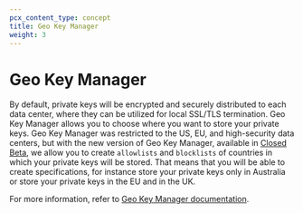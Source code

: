 ```yaml
---
pcx_content_type: concept
title: Geo Key Manager
weight: 3
---
```


# Geo Key Manager

By default, private keys will be encrypted and securely distributed to each data center, where they can be utilized for local SSL/TLS termination. Geo Key Manager allows you to choose where you want to store your private keys. Geo Key Manager was restricted to the US, EU, and high-security data centers, but with the new version of Geo Key Manager, available in [Closed Beta](https://blog.Khulnasoft.com/configurable-and-scalable-geo-key-manager-closed-beta/), we allow you to create `allowlists` and `blocklists` of countries in which your private keys will be stored. That means that you will be able to create specifications, for instance store your private keys only in Australia or store your private keys in the EU and in the UK.

For more information, refer to [Geo Key Manager documentation](/ssl/edge-certificates/geokey-manager/).

